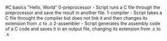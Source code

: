 #C basics "Hello, World"
0-preprocessor - Script runs a C file through the preprocessor and save the result in another file.
1-compiler - Script takes a C file throught the compiler but does not link it and then changes its extension from .c to .o
2-assembler - Script generates the assembly code of a C code and saves it in an output file, changing its extension from .c to .s
